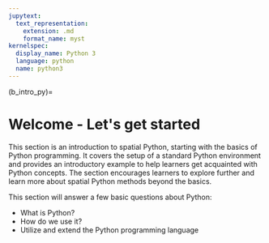 ```yaml
---
jupytext:
  text_representation:
    extension: .md
    format_name: myst
kernelspec:
  display_name: Python 3
  language: python
  name: python3
---
```


(b_intro_py)=

# Welcome - Let's get started

This section is an introduction to spatial Python, starting with the basics of Python programming. It covers the setup of a standard Python environment and provides an introductory example to help learners get acquainted with Python concepts. The section encourages learners to explore further and learn more about spatial Python methods beyond the basics.

This section will answer a few basic questions about Python:
- What is Python?
- How do we use it?
- Utilize and extend the Python programming language

 
